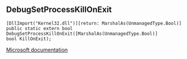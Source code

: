 ## DebugSetProcessKillOnExit

```
[DllImport("Kernel32.dll")][return: MarshalAs(UnmanagedType.Bool)]
public static extern bool DebugSetProcessKillOnExit([MarshalAs(UnmanagedType.Bool)]
bool KillOnExit);
```

[Microsoft documentation](https://docs.microsoft.com/en-us/windows/win32/api/debugapi/nf-debugapi-debugsetprocesskillonexit)
